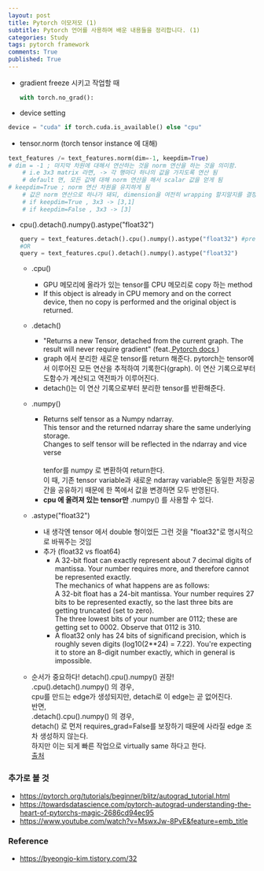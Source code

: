 ```yaml
---
layout: post
title: Pytorch 이모저모 (1) 
subtitle: Pytorch 언어를 사용하며 배운 내용들을 정리합니다. (1)
categories: Study
tags: pytorch framework
comments: True
published: True
---
```


- gradient freeze 시키고 작업할 때
    ```python 
    with torch.no_grad(): 
    ```

- device setting 
```python
device = "cuda" if torch.cuda.is_available() else "cpu"
```

- tensor.norm (torch tensor instance 에 대해) 
```python 
text_features /= text_features.norm(dim=-1, keepdim=True)
# dim = -1 ; 마지막 차원에 대해서 연산하는 것을 norm 연산을 하는 것을 의미함. 
    # i.e 3x3 matrix 라면, -> 각 행마다 하나의 값을 가지도록 연산 됨 
    # default 면, 모든 값에 대해 norm 연산을 해서 scalar 값을 얻게 됨
# keepdim=True ; norm 연산 차원을 유지하게 됨 
    # 값은 norm 연산으로 하나가 돼되, dimension을 여전히 wrapping 할지말지를 결정함 
    # if keepdim=True , 3x3 -> [3,1]
    # if keepdim=False , 3x3 -> [3]
``` 


- cpu().detach().numpy().astype("float32") <br>
    ```python
    query = text_features.detach().cpu().numpy().astype("float32") #preferred
    #OR 
    query = text_features.cpu().detach().numpy().astype("float32")
    ```
    - .cpu() <br>
        - GPU 메모리에 올라가 있는 tensor를 CPU 메모리로 copy 하는 method <br>
        - If this object is already in CPU memory and on the correct device, then no copy is performed and the original object is returned.<br>

    - .detach()<br>
        - "Returns a new Tensor, detached from the current graph. The result will never require gradient" (feat.<a href="https://pytorch.org/docs/stable/autograd.html#torch.Tensor.detach" > Pytorch docs </a>)<br>
        - graph 에서 분리한 새로운 tensor를 return 해준다. pytorch는 tensor에서 이루어진 모든 연산을 추적하여 기록한다(graph). 이 연산 기록으로부터 도함수가 계산되고 역전파가 이루어진다. <br>
        - detach()는 이 연산 기록으로부터 분리한 tensor를 반환해준다.<br>

    - .numpy()<br>
        - Returns self tensor as a Numpy ndarray. <br>
          This tensor and the returned ndarray share the same underlying storage. <br>
          Changes to self tensor will be reflected in the ndarray and vice verse <br>
          <br>
          tenfor를 numpy 로 변환하여 return한다. <br>
          이 때, 기존 tensor variable과 새로운 ndarray variable은 동일한 저장공간을 공유하기 때문에 한 쪽에서 값을 변경하면 모두 반영된다.<br>
        - **cpu 에 올려져 있는 tensor만** .numpy() 를 사용할 수 있다. <br>
    
    - .astype("float32")<br>
        - 내 생각엔 tensor 에서 double 형이었든 그런 것을  "float32"로 명시적으로 바꿔주는 것임<br>
        - 추가 (float32 vs float64)<br>
            - A 32-bit float can exactly represent about 7 decimal digits of mantissa. Your number requires more, and therefore cannot be represented exactly.<br>
            The mechanics of what happens are as follows:<br>
            A 32-bit float has a 24-bit mantissa. Your number requires 27 bits to be represented exactly, so the last three bits are getting truncated (set to zero). <br>The three lowest bits of your number are 0112; these are getting set to 0002. Observe that 0112 is 310.<br>
            - A float32 only has 24 bits of significand precision, which is roughly seven digits (log10(2**24) = 7.22). You're expecting it to store an 8-digit number exactly, which in general is impossible.<br>

    - 순서가 중요하다! detach().cpu().numpy() 권장! <br>
        .cpu().detach().numpy() 의 경우, <br>
        cpu를 만드는 edge가 생성되지만, detach로 이 edge는 곧 없어진다.<br>
        반면,<br>
        .detach().cpu().numpy() 의 경우, <br>
        detach() 로 먼저 requires_grad=False를 보장하기 때문에 사라질 edge 조차 생성하지 않는다. <br>
        하지만 이는 되게 빠른 작업으로 virtually same 하다고 한다. <br>
        <a href= "https://discuss.pytorch.org/t/should-it-really-be-necessary-to-do-var-detach-cpu-numpy/35489/7" > 출처 </a><br>



<!-- - tensor.double() (double로 형변환)
```python
tensor.double()
``` -->


### 추가로 볼 것 
- https://pytorch.org/tutorials/beginner/blitz/autograd_tutorial.html
- https://towardsdatascience.com/pytorch-autograd-understanding-the-heart-of-pytorchs-magic-2686cd94ec95
- https://www.youtube.com/watch?v=MswxJw-8PvE&feature=emb_title

### Reference 
- https://byeongjo-kim.tistory.com/32